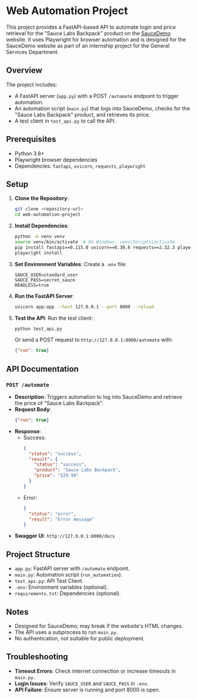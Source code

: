 # Web Automation Project

This project provides a FastAPI-based API to automate login and price retrieval for the "Sauce Labs Backpack" product on the [SauceDemo](https://www.saucedemo.com/) website. It uses Playwright for browser automation and is designed for the SauceDemo website as part of an internship project for the General Services Department.

## Overview

The project includes:
- A FastAPI server (`app.py`) with a POST `/automate` endpoint to trigger automation.
- An automation script (`main.py`) that logs into SauceDemo, checks for the "Sauce Labs Backpack" product, and retrieves its price.
- A test client in `test_api.py` to call the API.

## Prerequisites

- Python 3.8+
- Playwright browser dependencies
- Dependencies: `fastapi`, `uvicorn`, `requests`, `playwright`

## Setup

1. **Clone the Repository**:
   ```bash
   git clone <repository-url>
   cd web-automation-project
   ```

2. **Install Dependencies**:
   ```bash
   python -m venv venv
   source venv/bin/activate  # On Windows: venv\Scripts\activate
   pip install fastapi==0.115.0 uvicorn==0.30.6 requests==2.32.3 playwright==1.47.0
   playwright install
   ```

3. **Set Environment Variables**:
   Create a `.env` file:
   ```plaintext
   SAUCE_USER=standard_user
   SAUCE_PASS=secret_sauce
   HEADLESS=true
   ```

4. **Run the FastAPI Server**:
   ```bash
   uvicorn app:app --host 127.0.0.1 --port 8000 --reload
   ```

5. **Test the API**:
   Run the test client:
   ```bash
   python test_api.py
   ```
   Or send a POST request to `http://127.0.0.1:8000/automate` with:
   ```json
   {"run": true}
   ```

## API Documentation

### `POST /automate`

- **Description**: Triggers automation to log into SauceDemo and retrieve the price of "Sauce Labs Backpack".
- **Request Body**:
  ```json
  {"run": true}
  ```
- **Response**:
  - Success:
    ```json
    {
      "status": "success",
      "result": {
        "status": "success",
        "product": "Sauce Labs Backpack",
        "price": "$29.99"
      }
    }
    ```
  - Error:
    ```json
    {
      "status": "error",
      "result": "Error message"
    }
    ```
- **Swagger UI**: `http://127.0.0.1:8000/docs`

## Project Structure

- `app.py`: FastAPI server with `/automate` endpoint.
- `main.py`: Automation script (`run_automation`).
- `test_api.py`: API Test Client.
- `.env`: Environment variables (optional).
- `requirements.txt`: Dependencies (optional).

## Notes

- Designed for SauceDemo; may break if the website's HTML changes.
- The API uses a subprocess to run `main.py`.
- No authentication, not suitable for public deployment.

## Troubleshooting

- **Timeout Errors**: Check internet connection or increase timeouts in `main.py`.
- **Login Issues**: Verify `SAUCE_USER` and `SAUCE_PASS` in `.env`.
- **API Failure**: Ensure server is running and port 8000 is open.